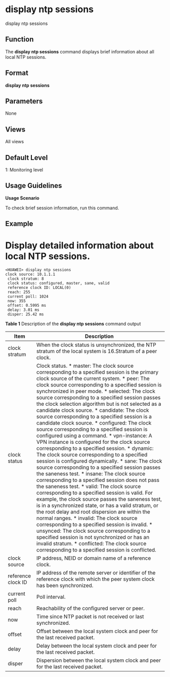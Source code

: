 display ntp sessions
====================

display ntp sessions

Function
--------

The **display ntp sessions** command displays brief information about all local NTP sessions.



Format
------

**display ntp sessions**



Parameters
----------

None


Views
-----

All views



Default Level
-------------

1: Monitoring level



Usage Guidelines
----------------

**Usage Scenario**

To check brief session information, run this command.



Example
-------

# Display detailed information about local NTP sessions.
```
<HUAWEI> display ntp sessions
clock source: 10.1.1.1
 clock stratum: 8
 clock status: configured, master, sane, valid
 reference clock ID: LOCAL(0)
 reach: 255
 current poll: 1024
 now: 355
 offset: 0.5995 ms
 delay: 3.01 ms
 disper: 25.42 ms

```


**Table 1** Description of the
**display ntp sessions** command output

| Item | Description |
| --- | --- |
| clock stratum | When the clock status is unsynchronized, the NTP stratum of the local system is 16.Stratum of a peer clock. |
| clock status | Clock status.   * master: The clock source corresponding to a specified session is the primary clock source of the current system. * peer: The clock source corresponding to a specified session is synchronized in peer mode. * selected: The clock source corresponding to a specified session passes the clock selection algorithm but is not selected as a candidate clock source. * candidate: The clock source corresponding to a specified session is a candidate clock source. * configured: The clock source corresponding to a specified session is configured using a command. * vpn-instance: A VPN instance is configured for the clock source corresponding to a specified session. * dynamic: The clock source corresponding to a specified session is configured dynamically. * sane: The clock source corresponding to a specified session passes the saneness test. * insane: The clock source corresponding to a specified session does not pass the saneness test. * valid: The clock source corresponding to a specified session is valid. For example, the clock source passes the saneness test, is in a synchronized state, or has a valid stratum, or the root delay and root dispersion are within the normal ranges. * invalid: The clock source corresponding to a specified session is invalid. * unsynced: The clock source corresponding to a specified session is not synchronized or has an invalid stratum. * conflicted: The clock source corresponding to a specified session is conflicted. |
| clock source | IP address, NEID or domain name of a reference clock. |
| reference clock ID | IP address of the remote server or identifier of the reference clock with which the peer system clock has been synchronized. |
| current poll | Poll interval. |
| reach | Reachability of the configured server or peer. |
| now | Time since NTP packet is not received or last synchronized. |
| offset | Offset between the local system clock and peer for the last received packet. |
| delay | Delay between the local system clock and peer for the last received packet. |
| disper | Dispersion between the local system clock and peer for the last received packet. |
